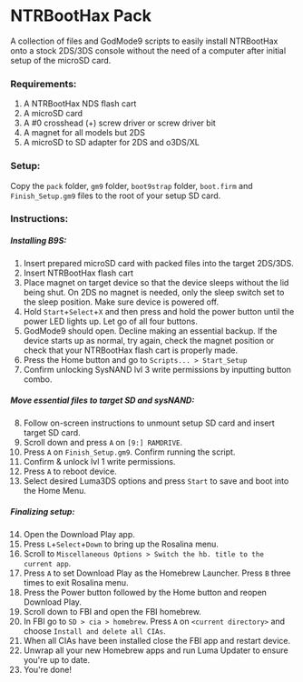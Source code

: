 # NTRBootHax Pack

A collection of files and GodMode9 scripts to easily install NTRBootHax onto a stock 2DS/3DS console without the need of a computer after initial setup of the microSD card.

### Requirements:
1. A NTRBootHax NDS flash cart
2. A microSD card
3. A #0 crosshead (+) screw driver or screw driver bit
4. A magnet for all models but 2DS
5. A microSD to SD adapter for 2DS and o3DS/XL

### Setup:
Copy the `pack` folder, `gm9` folder, `boot9strap` folder, `boot.firm` and `Finish_Setup.gm9` files to the root of your setup SD card.

### Instructions:

##### Installing B9S:
1. Insert prepared microSD card with packed files into the target 2DS/3DS.
2. Insert NTRBootHax flash cart
3. Place magnet on target device so that the device sleeps without the lid being shut. On 2DS no magnet is needed, only the sleep switch set to the sleep position. Make sure device is powered off.
4. Hold `Start`+`Select`+`X` and then press and hold the power button until the power LED lights up. Let go of all four buttons.
5. GodMode9 should open. Decline making an essential backup. If the device starts up as normal, try again, check the magnet position or check that your NTRBootHax flash cart is properly made.
6. Press the Home button and go to `Scripts... > Start_Setup`
7. Confirm unlocking SysNAND lvl 3 write permissions by inputting button combo.

##### Move essential files to target SD and sysNAND:
8. Follow on-screen instructions to unmount setup SD card and insert target SD card.
9. Scroll down and press `A` on `[9:] RAMDRIVE`.
10. Press `A` on `Finish_Setup.gm9`. Confirm running the script.
11. Confirm & unlock lvl 1 write permissions.
12. Press `A` to reboot device.
13. Select desired Luma3DS options and press `Start` to save and boot into the Home Menu.

##### Finalizing setup:
14. Open the Download Play app.
15. Press `L`+`Select`+`Down` to bring up the Rosalina menu.
16. Scroll to `Miscellaneous Options > Switch the hb. title to the current app`.
17. Press `A` to set Download Play as the Homebrew Launcher. Press `B` three times to exit Rosalina menu.
18. Press the Power button followed by the Home button and reopen Download Play.
19. Scroll down to FBI and open the FBI homebrew.
20. In FBI go to `SD > cia > homebrew`. Press `A` on `<current directory>` and choose `Install and delete all CIAs`.
21. When all CIAs have been installed close the FBI app and restart device.
22. Unwrap all your new Homebrew apps and run Luma Updater to ensure you're up to date.
23. You're done!
